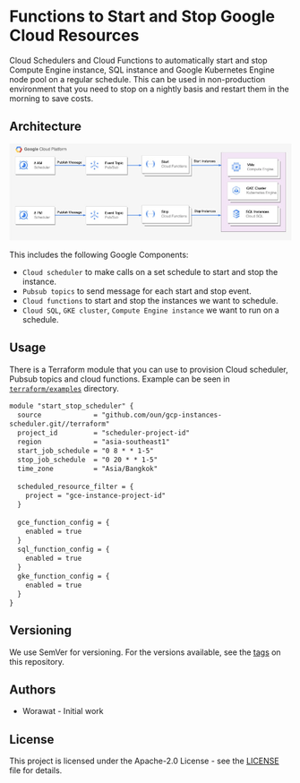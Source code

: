 # Functions to Start and Stop Google Cloud Resources

Cloud Schedulers and Cloud Functions to automatically start and stop Compute Engine instance, SQL instance and Google Kubernetes Engine node pool on a regular schedule. This can be used in non-production environment that you need to stop on a nightly basis and restart them in the morning to save costs.

## Architecture

![docs/architecture.jpeg](docs/architecture.jpeg)

This includes the following Google Components:

- `Cloud scheduler` to make calls on a set schedule to start and stop the instance.
- `Pubsub topics` to send message for each start and stop event.
- `Cloud functions` to start and stop the instances we want to schedule.
- `Cloud SQL`, `GKE cluster`, `Compute Engine instance` we want to run on a schedule.

## Usage

There is a Terraform module that you can use to provision Cloud scheduler, Pubsub topics and cloud functions. Example can be seen in [`terraform/examples`](./terraform/examples/) directory.

```
module "start_stop_scheduler" {
  source             = "github.com/oun/gcp-instances-scheduler.git//terraform"
  project_id         = "scheduler-project-id"
  region             = "asia-southeast1"
  start_job_schedule = "0 8 * * 1-5"
  stop_job_schedule  = "0 20 * * 1-5"
  time_zone          = "Asia/Bangkok"

  scheduled_resource_filter = {
    project = "gce-instance-project-id"
  }

  gce_function_config = {
    enabled = true
  }
  sql_function_config = {
    enabled = true
  }
  gke_function_config = {
    enabled = true
  }
}
```

## Versioning

We use SemVer for versioning. For the versions available, see the [tags](https://github.com/oun/gcp-instances-scheduler/tags) on this repository.

## Authors

- Worawat - Initial work

## License

This project is licensed under the Apache-2.0 License - see the [LICENSE](./LICENSE) file for details.

